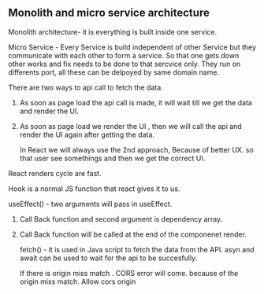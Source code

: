## Monolith and micro service architecture

Monolith architecture- it is everything is built inside one service.

Micro Service - Every Service is build independent of other Service 
but they communicate with each other to form a service. So that one gets down other works and fix needs to be done to that sercvice only.
They run on differents port, all these can be delpoyed by same domain name.



There are two ways to api call to fetch the data.

1. As soon as page load the api call is made, it will wait till we get the data and render the UI.
2. As soon as page load we render the UI , then we will call the api and render the UI again after getting the data.

   In React we will always use the 2nd approach, Because of better UX. so that user see somethings and then we get the correct UI.

React renders cycle are fast.

Hook is a normal JS function that react gives it to us.

useEffect() - two arguments will pass in useEffect.
1. Call Back function and second argument is dependency array.
2. Call Back function will be called at the end of the componenet render.

   fetch() - it is used in Java script to fetch the data from the API.
   asyn and await can be used to wait for the api to be succesfully.

   If there is origin miss match . CORS error will come. because of the origin miss match.
   Allow cors origin

